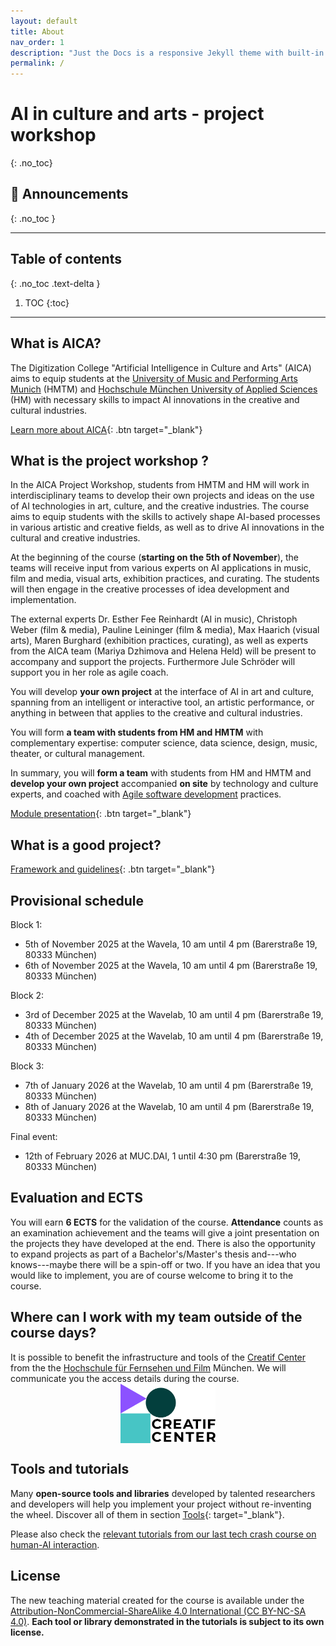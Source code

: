 ```yaml
---
layout: default
title: About
nav_order: 1
description: "Just the Docs is a responsive Jekyll theme with built-in search that is easily customizable and hosted on GitHub Pages."
permalink: /
---
```


# AI in culture and arts - project workshop
{: .no_toc}

<!-- Insert large image -->

<!-- <img src="assets/images/finalPres_flyerEN.png" alt="Flyer about the final event on AI in Culture and arts" width="100%"> -->

<!-- <iframe width="560" height="315" src="https://www.youtube.com/embed/SVcsDDABEkM?si=JcI7kCw3WrDUQ8lj" title="YouTube video player" frameborder="0" allow="accelerometer; autoplay; clipboard-write; encrypted-media; gyroscope; picture-in-picture; web-share" allowfullscreen></iframe> -->


## 📰 Announcements
{: .no_toc }

<!--
12.12.2024 - **Next assignemnt for block 3 in january** : Prepare a new presentation of your project. It should be prepared as a rehearsal of your final presentation. Please explain your project's outcomes clearly, its dissemination plan (how are you going to communicate it outside of the class), and the relevance of your project for the cultural and artistic domains.

12.12.2024 - Refresh your mind about the [module description](/project-workshop/assets/pdf/module_introduction_aica2024.pdf) and [the project framework](/project-workshop/assets/pdf/project_framework_aica2024.pdf) we presented on the second day.

07.11.2024 - [Project planning spreasheet!](https://docs.google.com/spreadsheets/d/1BcliYrTlq2AoQn6ufqnvtvbGkdUGOhwhi3VsVmDeYrk/edit?gid=0#gid=0)

 -->
---

## Table of contents
{: .no_toc .text-delta }

1. TOC
{:toc}

---
## What is AICA? 

The Digitization College "Artificial Intelligence in Culture and Arts" (AICA) aims to equip students at the [University of Music and Performing Arts Munich](https://hmtm.de/) (HMTM) and [Hochschule München University of Applied Sciences](https://www.hm.edu/en/index.en.html) (HM) with necessary skills to impact AI innovations in the creative and cultural industries.

[Learn more about AICA](https://www.wavelab.io/aica/){: .btn target="_blank"}


## What is the project workshop ?

In the AICA Project Workshop, students from HMTM and HM will work in interdisciplinary teams to develop their own projects and ideas on the use of AI technologies in art, culture, and the creative industries. The course aims to equip students with the skills to actively shape AI-based processes in various artistic and creative fields, as well as to drive AI innovations in the cultural and creative industries.

At the beginning of the course (**starting on the 5th of November**), the teams will receive input from various experts on AI applications in music, film and media, visual arts, exhibition practices, and curating. The students will then engage in the creative processes of idea development and implementation.

The external experts Dr. Esther Fee Reinhardt (AI in music), Christoph Weber (film & media), Pauline Leininger (film & media), Max Haarich (visual arts), Maren Burghard (exhibition practices, curating), as well as experts from the AICA team (Mariya Dzhimova and Helena Held) will be present to accompany and support the projects. Furthermore Jule Schröder will support you in her role as agile coach.

You will develop **your own project** at the interface of AI in art and culture, spanning from an intelligent or interactive tool, an artistic performance, or anything in between that applies to the creative and cultural industries.

You will form **a team with students from HM and HMTM** with complementary expertise: computer science, data science, design, music, theater, or cultural management. 

In summary, you will **form a team** with students from HM and HMTM and **develop your own project** accompanied **on site** by technology and culture experts, and coached with [Agile software development](https://en.wikipedia.org/wiki/Agile_software_development) practices.

[Module presentation](/project-workshop/assets/pdf/module_introduction_aica2024.pdf){: .btn target="_blank"}

## What is a good project?

[Framework and guidelines](/project-workshop/assets/pdf/project_framework_aica2024.pdf){: .btn target="_blank"}

## Provisional schedule

Block 1:

- 5th of November 2025 at the Wavela, 10 am until 4 pm (Barerstraße 19, 80333 München)
- 6th of November 2025 at the Wavela, 10 am until 4 pm (Barerstraße 19, 80333 München)

Block 2:

- 3rd of December 2025 at the Wavelab, 10 am until 4 pm (Barerstraße 19, 80333 München)
- 4th of December 2025 at the Wavelab, 10 am until 4 pm (Barerstraße 19, 80333 München)

Block 3:

- 7th of January 2026 at the Wavelab, 10 am until 4 pm (Barerstraße 19, 80333 München)
- 8th of January 2026 at the Wavelab, 10 am until 4 pm (Barerstraße 19, 80333 München)

Final event:

- 12th of February 2026 at MUC.DAI, 1 until 4:30 pm (Barerstraße 19, 80333 München)

## Evaluation and ECTS

You will earn **6 ECTS** for the validation of the course.
**Attendance** counts as an examination achievement and the teams will give a joint presentation on the projects they have developed at the end. There is also the opportunity to expand projects as part of a Bachelor's/Master's thesis and---who knows---maybe there will be a spin-off or two.
If you have an idea that you would like to implement, you are of course welcome to bring it to the course.

<!-- The following was Téo's plan which was good but I don't know if we can manage that again. -->

<!-- 
The evaluation will be based on 100 points, distributed as follows:
- 30 points for the careful completion of the assignements between blocks;
- 20 points for the final presentation, on the 30th of January 2025: oral presence, slides quality, and clarity of the outcomes and dissemination;
- 20 points for significance of the project outcomes and their potential impact on the cultural and artistic domains;
- 20 points for the relevance and significiance of the project's dissemination;
- 10 points for dedication and attitude: attendance, proactivity, team spirit, and respect. Additional penalties may be applied in case of deliberate misconduct that would harm the team or the course.

The 100 points will then be converted to the German grading system according to the table below:

| Points     | German system | Description                |
|------------|---------------|----------------------------|
| 90 - 100   | 1.0           | Very good (Sehr gut)        |
| 85 - 89    | 1.3           | Very good (Sehr gut)        |
| 80 - 84    | 1.7           | Good (Gut)                 |
| 75 - 79    | 2.0           | Good (Gut)                 |
| 70 - 74    | 2.3           | Satisfactory (Befriedigend) |
| 65 - 69    | 2.7           | Satisfactory (Befriedigend) |
| 60 - 64    | 3.0           | Satisfactory (Befriedigend) |
| 55 - 59    | 3.3           | Sufficient (Ausreichend)    |
| 50 - 54    | 3.7           | Sufficient (Ausreichend)    |
| Below 50   | 5.0           | Fail (Nicht ausreichend)    |

We encourage students to extend and capitalize on their projects to derive a bachelor or master thesis.
-->

## Where can I work with my team outside of the course days?

It is possible to benefit the infrastructure and tools of the [Creatif Center](https://hff-muc.de/de_DE/creatif-center-home) from the the [Hochschule für Fernsehen und Film](https://hff-muc.de) München. We will communicate you the access details during the course.
<img src="assets/images/logos/creatif_center.png" alt="Creatif Center" width="30%" style="display: block; margin-left: auto; margin-right: auto;">

## Tools and tutorials

Many **open-source tools and libraries** developed by talented researchers and developers will help you implement your project without re-inventing the wheel. 
Discover all of them in section [Tools](/content/tools){: target="_blank"}.

Please also check the [relevant tutorials from our last tech crash course on human-AI interaction](https://aica-wavelab.github.io/tech-crash-course/docs/tutorials).

## License

The new teaching material created for the course is available under the [Attribution-NonCommercial-ShareAlike 4.0 International (CC BY-NC-SA 4.0)](https://creativecommons.org/licenses/by-nc-sa/4.0/).
**Each tool or library demonstrated in the tutorials is subject to its own license.**

